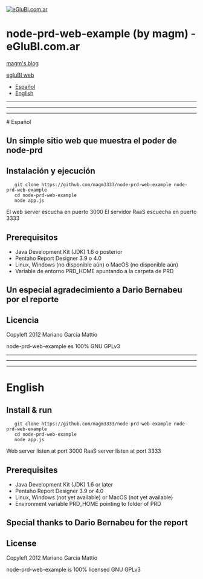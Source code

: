  [![eGluBI.com.ar](http://troyanx.com/eglubi/eglu/img/banner_up.png)](http://eglubi.com.ar)

# node-prd-web-example (by magm) - eGluBI.com.ar 

 [magm's blog](http://blog.magm.com.ar)

 [egluBI web](http://www.eglubi.com.ar)


- [Español](#a1)
- [English](#a2)

***********************************
***********************************
***********************************

<a name="a1"/>
# Español

## Un simple sitio web que muestra el poder de node-prd

## Instalación y ejecución

       git clone https://github.com/magm3333/node-prd-web-example node-prd-web-example
       cd node-prd-web-example
       node app.js

El web server escucha en puerto 3000
El servidor RaaS escuecha en puerto 3333


## Prerequisitos

- Java Development Kit (JDK) 1.6 o posterior
- Pentaho Report Designer 3.9 o 4.0
- Linux, Windows (no disponible aún) o MacOS (no disponible aún)
- Variable de entorno PRD_HOME apuntando a la carpeta de PRD

## Un especial agradecimiento a Dario Bernabeu por el reporte

## Licencia

Copyleft 2012 Mariano García Mattío

node-prd-web-example es 100% GNU GPLv3 

*******************************
*******************************
*******************************

<a name="a2"/>

# English

## Install & run

       git clone https://github.com/magm3333/node-prd-web-example node-prd-web-example
       cd node-prd-web-example
       node app.js

Web server listen at port 3000
RaaS server listen at port 3333


## Prerequisites

- Java Development Kit (JDK) 1.6 or later
- Pentaho Report Designer 3.9 or 4.0
- Linux, Windows (not yet available) or MacOS (not yet available)
- Environment variable PRD_HOME pointing to folder of PRD

## Special thanks to Dario Bernabeu for the report

## License

Copyleft 2012 Mariano García Mattío

node-prd-web-example is 100% licensed GNU GPLv3 